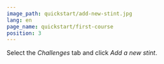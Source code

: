 ```yaml
---
image_path: quickstart/add-new-stint.jpg
lang: en
page_name: quickstart/first-course
position: 3
---
```


Select the *Challenges* tab and click *Add a new stint*.
